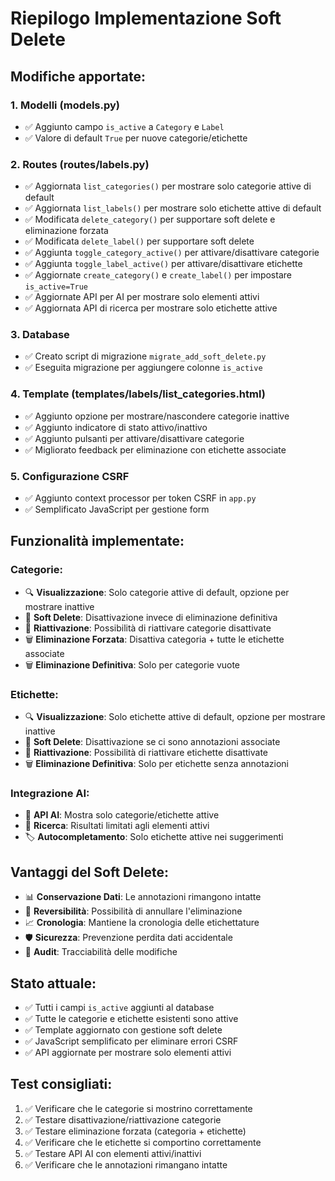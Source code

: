 # Riepilogo Implementazione Soft Delete

## Modifiche apportate:

### 1. Modelli (models.py)
- ✅ Aggiunto campo `is_active` a `Category` e `Label` 
- ✅ Valore di default `True` per nuove categorie/etichette

### 2. Routes (routes/labels.py)
- ✅ Aggiornata `list_categories()` per mostrare solo categorie attive di default
- ✅ Aggiornata `list_labels()` per mostrare solo etichette attive di default
- ✅ Modificata `delete_category()` per supportare soft delete e eliminazione forzata
- ✅ Modificata `delete_label()` per supportare soft delete
- ✅ Aggiunta `toggle_category_active()` per attivare/disattivare categorie
- ✅ Aggiunta `toggle_label_active()` per attivare/disattivare etichette
- ✅ Aggiornate `create_category()` e `create_label()` per impostare `is_active=True`
- ✅ Aggiornate API per AI per mostrare solo elementi attivi
- ✅ Aggiornata API di ricerca per mostrare solo etichette attive

### 3. Database
- ✅ Creato script di migrazione `migrate_add_soft_delete.py`
- ✅ Eseguita migrazione per aggiungere colonne `is_active`

### 4. Template (templates/labels/list_categories.html)
- ✅ Aggiunto opzione per mostrare/nascondere categorie inattive
- ✅ Aggiunto indicatore di stato attivo/inattivo
- ✅ Aggiunto pulsanti per attivare/disattivare categorie
- ✅ Migliorato feedback per eliminazione con etichette associate

### 5. Configurazione CSRF
- ✅ Aggiunto context processor per token CSRF in `app.py`
- ✅ Semplificato JavaScript per gestione form

## Funzionalità implementate:

### Categorie:
- 🔍 **Visualizzazione**: Solo categorie attive di default, opzione per mostrare inattive
- 🔄 **Soft Delete**: Disattivazione invece di eliminazione definitiva
- 🔄 **Riattivazione**: Possibilità di riattivare categorie disattivate  
- 🗑️ **Eliminazione Forzata**: Disattiva categoria + tutte le etichette associate
- 🗑️ **Eliminazione Definitiva**: Solo per categorie vuote

### Etichette:
- 🔍 **Visualizzazione**: Solo etichette attive di default, opzione per mostrare inattive  
- 🔄 **Soft Delete**: Disattivazione se ci sono annotazioni associate
- 🔄 **Riattivazione**: Possibilità di riattivare etichette disattivate
- 🗑️ **Eliminazione Definitiva**: Solo per etichette senza annotazioni

### Integrazione AI:
- 🤖 **API AI**: Mostra solo categorie/etichette attive
- 🔎 **Ricerca**: Risultati limitati agli elementi attivi
- 🏷️ **Autocompletamento**: Solo etichette attive nei suggerimenti

## Vantaggi del Soft Delete:
- 📊 **Conservazione Dati**: Le annotazioni rimangono intatte
- 🔄 **Reversibilità**: Possibilità di annullare l'eliminazione
- 📈 **Cronologia**: Mantiene la cronologia delle etichettature
- 🛡️ **Sicurezza**: Prevenzione perdita dati accidentale
- 📝 **Audit**: Tracciabilità delle modifiche

## Stato attuale:
- ✅ Tutti i campi `is_active` aggiunti al database
- ✅ Tutte le categorie e etichette esistenti sono attive
- ✅ Template aggiornato con gestione soft delete
- ✅ JavaScript semplificato per eliminare errori CSRF
- ✅ API aggiornate per mostrare solo elementi attivi

## Test consigliati:
1. ✅ Verificare che le categorie si mostrino correttamente
2. ✅ Testare disattivazione/riattivazione categorie
3. ✅ Testare eliminazione forzata (categoria + etichette)
4. ✅ Verificare che le etichette si comportino correttamente
5. ✅ Testare API AI con elementi attivi/inattivi
6. ✅ Verificare che le annotazioni rimangano intatte
